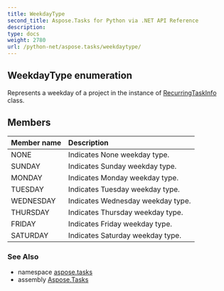 ```yaml
---
title: WeekdayType
second_title: Aspose.Tasks for Python via .NET API Reference
description: 
type: docs
weight: 2780
url: /python-net/aspose.tasks/weekdaytype/
---
```


## WeekdayType enumeration

Represents a weekday of a project in the instance of [RecurringTaskInfo](/tasks/python-net/aspose.tasks/recurringtaskinfo/) class.

## Members
| Member name | Description |
| :- | :- |
|NONE|Indicates None weekday type.|
|SUNDAY|Indicates Sunday weekday type.|
|MONDAY|Indicates Monday weekday type.|
|TUESDAY|Indicates Tuesday weekday type.|
|WEDNESDAY|Indicates Wednesday weekday type.|
|THURSDAY|Indicates Thursday weekday type.|
|FRIDAY|Indicates Friday weekday type.|
|SATURDAY|Indicates Saturday weekday type.|

### See Also

* namespace [aspose.tasks](/tasks/python-net/aspose.tasks/)
* assembly [Aspose.Tasks](/tasks/python-net/)

